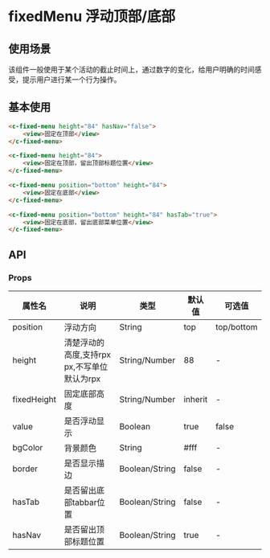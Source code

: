 # fixedMenu 浮动顶部/底部
## 使用场景
该组件一般使用于某个活动的截止时间上，通过数字的变化，给用户明确的时间感受，提示用户进行某一个行为操作。

## 基本使用

```html
<c-fixed-menu height="84" hasNav="false">
	<view>固定在顶部</view>
</c-fixed-menu>

<c-fixed-menu height="84">
	<view>固定在顶部，留出顶部标题位置</view>
</c-fixed-menu>

<c-fixed-menu position="bottom" height="84">
	<view>固定在底部</view>
</c-fixed-menu>

<c-fixed-menu position="bottom" height="84" hasTab="true">
	<view>固定在底部，留出底部菜单位置</view>
</c-fixed-menu>
```

## API
### Props
属性名 | 说明 | 类型 | 默认值 | 可选值
-|-|-|-|-
position | 浮动方向 | String	| top | top/bottom
height | 清楚浮动的高度,支持rpx px,不写单位默认为rpx | String/Number | 88 | -
fixedHeight | 固定底部高度 | String/Number | inherit | -
value | 是否浮动显示 | Boolean | true | false
bgColor | 背景颜色 | String	| #fff | -
border | 是否显示描边 | Boolean/String | false | -
hasTab | 是否留出底部tabbar位置 | Boolean/String | false | - 
hasNav | 是否留出顶部标题位置 | Boolean/String | true | - 